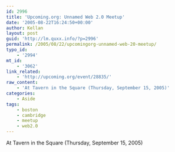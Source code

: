 ```yaml
---
id: 2996
title: 'Upcoming.org: Unnamed Web 2.0 Meetup'
date: '2005-08-22T16:24:50+00:00'
author: Kellan
layout: post
guid: 'http://lm.quxx.info/?p=2996'
permalink: /2005/08/22/upcomingorg-unnamed-web-20-meetup/
typo_id:
    - '2994'
mt_id:
    - '3062'
link_related:
    - 'http://upcoming.org/event/28835/'
raw_content:
    - 'At Tavern in the Square (Thursday, September 15, 2005)'
categories:
    - Aside
tags:
    - boston
    - cambridge
    - meetup
    - web2.0
---
```


At Tavern in the Square (Thursday, September 15, 2005)